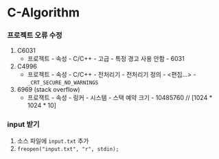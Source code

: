# C-Algorithm

### 프로젝트 오류 수정

1. C6031
   - 프로젝트 - 속성 - C/C++ - 고급 - 특정 경고 사용 안함 - 6031
2. C4996
   - 프로젝트 - 속성 - C/C++ - 전처리기 - 전처리기 정의 - <편집...> - `_CRT_SECURE_NO_WARNINGS`
3. 6969 (stack overflow)
   - 프로잭트 - 속성 - 링커 - 시스템 - 스택 예약 크기 - 10485760 // [1024 * 1024 * 10]

### input 받기

1. 소스 파일에 `input.txt` 추가
2. `freopen("input.txt", "r", stdin);`
